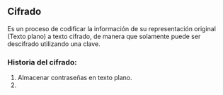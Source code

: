 
## Cifrado

Es un proceso de codificar la información de su representación original (Texto plano) 
a texto cifrado, de manera que solamente puede ser descifrado utilizando una clave.

### Historia del cifrado:

1. Almacenar contraseñas en texto plano.
2. 